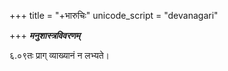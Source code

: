 +++
title = "+भारुचिः"
unicode_script = "devanagari"

+++
**_मनुशास्त्रविवरणम्_**

६.०९तः प्राग् व्याख्यानं न लभ्यते।